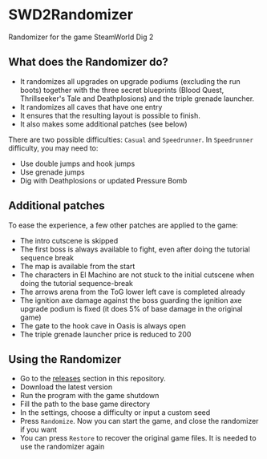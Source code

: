 # SWD2Randomizer
Randomizer for the game SteamWorld Dig 2

## What does the Randomizer do?

- It randomizes all upgrades on upgrade podiums (excluding the run boots) together with the three secret blueprints (Blood Quest, Thrillseeker's Tale and Deathplosions) and the triple grenade launcher.
- It randomizes all caves that have one entry
- It ensures that the resulting layout is possible to finish.
- It also makes some additional patches (see below)

There are two possible difficulties: `Casual` and `Speedrunner`. In `Speedrunner` difficulty, you may need to:

- Use double jumps and hook jumps
- Use grenade jumps
- Dig with Deathplosions or updated Pressure Bomb

## Additional patches

To ease the experience, a few other patches are applied to the game:

- The intro cutscene is skipped
- The first boss is always available to fight, even after doing the tutorial sequence break
- The map is available from the start
- The characters in El Machino are not stuck to the initial cutscene when doing the tutorial sequence-break
- The arrows arena from the ToG lower left cave is completed already
- The ignition axe damage against the boss guarding the ignition axe upgrade podium is fixed (it does 5% of base damage in the original game)
- The gate to the hook cave in Oasis is always open
- The triple grenade launcher price is reduced to 200

## Using the Randomizer
- Go to the [releases](https://github.com/clementgallet/SWD2Randomizer/releases) section in this repository.
- Download the latest version
- Run the program with the game shutdown
- Fill the path to the base game directory
- In the settings, choose a difficulty or input a custom seed
- Press `Randomize`. Now you can start the game, and close the randomizer if you want
- You can press `Restore` to recover the original game files. It is needed to use the randomizer again
